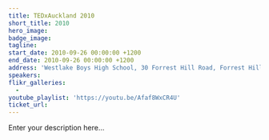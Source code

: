 ```yaml
---
title: TEDxAuckland 2010
short_title: 2010
hero_image:
badge_image:
tagline:
start_date: 2010-09-26 00:00:00 +1200
end_date: 2010-09-26 00:00:00 +1200
address: 'Westlake Boys High School, 30 Forrest Hill Road, Forrest Hill, Auckland 0620'
speakers:
flikr_galleries:
  -
youtube_playlist: 'https://youtu.be/Afaf8WxCR4U'
ticket_url:
---
```


Enter your description here…